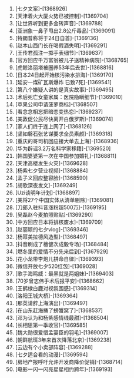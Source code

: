 
1. [七夕文案]-[1368926]
1. [天津着火大厦火势已被控制]-[1369704]
1. [让世界听到更多金砖声音]-[1369788]
1. [亚洲象一鼻子甩出2.8公斤毒品]-[1369091]
1. [特朗普称将于24日自首]-[1369136]
1. [赵本山西门长在喝假酒失明]-[1369291]
1. [王传君孤注一掷手表细节]-[1369637]
1. [官方回应千万富翁被儿子送精神病院]-[1368765]
1. [虎鲸洛丽塔被圈养53年后去世]-[1368816]
1. [日本24日起开始核污染水排海]-[1369170]
1. [延安一煤矿瓦斯爆炸 已致7死]-[1369541]
1. [第八个嫌疑人讲的是真实故事]-[1369495]
1. [术后死亡女童家属：医院隐瞒细节]-[1369010]
1. [苹果公司申请菠萝商标]-[1368507]
1. [看念念相忘把暗恋变热恋]-[1369237]
1. [美敦促公民尽快离开白俄罗斯]-[1369074]
1. [家人们终于连上网了]-[1368126]
1. [坚如磐石张艺谋要求全员素颜]-[1369318]
1. [重庆的哥司机回应接大单去上海]-[1368936]
1. [华为辟谣3.2万名科学家移籍]-[1369520]
1. [韩国婆婆第一次在中国参加婚礼]-[1368811]
1. [天津高楼发生火灾]-[1369628]
1. [杨紫七夕营业视频]-[1368884]
1. [孟子义回应整容脸]-[1368590]
1. [胡歌深夜发文]-[1369249]
1. [Uzi谈明年计划]-[1368897]
1. [美将27个中国实体从清单剔除]-[1369081]
1. [刀郎入驻抖音涨粉超500万]-[1369195]
1. [吴磊赵今麦拍照贴贴]-[1369290]
1. [中方回应日本将排核废水]-[1369709]
1. [赵丽颖的七夕vlog]-[1369346]
1. [杨幂美拉德风造型]-[1368497]
1. [抖音刷成了檀健次成毅专场]-[1368484]
1. [燃冬里的爱情不分先来后到]-[1367929]
1. [花小龙带李炮儿拼命自律]-[1369393]
1. [微信开放七夕520红包]-[1369028]
1. [歌手海鸣威：最黑就是两姐妹]-[1369403]
1. [70岁曾志伟手术后报平安]-[1368662]
1. [王鹤棣白鹿对视氛围感]-[1369314]
1. [洛阳王城大桥]-[1369364]
1. [那英请辞上海演出]-[1369497]
1. [在山东赶海捅了螃蟹窝了]-[1368537]
1. [邓为认为和杨紫感情线最甜]-[1368504]
1. [长相思第一季收官]-[1369585]
1. [魏大勋很爱惜孟宴臣的羽毛]-[1369007]
1. [朝鲜航班3年来首次降落北京]-[1369238]
1. [云边有个小卖部阵容]-[1369288]
1. [七夕适合看的动漫]-[1369594]
1. [房地产报呼吁允许开发商降价促销]-[1368714]
1. [电影一闪一闪亮星星相约跨年]-[1369193]